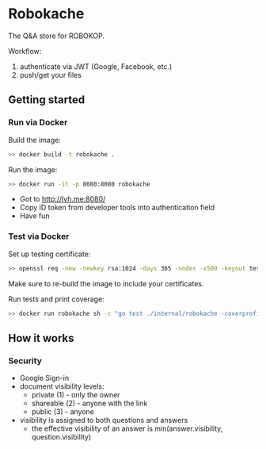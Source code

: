 # Robokache

The Q&A store for ROBOKOP.

Workflow:

1. authenticate via JWT (Google, Facebook, etc.)
2. push/get your files

## Getting started

### Run via Docker

Build the image:

```bash
>> docker build -t robokache .
```

Run the image: 

```bash
>> docker run -it -p 8080:8080 robokache
```

* Got to <http://lvh.me:8080/>
* Copy ID token from developer tools into authentication field
* Have fun

### Test via Docker

Set up testing certificate:
```bash
>> openssl req -new -newkey rsa:1024 -days 365 -nodes -x509 -keyout test/certs/test.key -out test/certs/test.cert
```

Make sure to re-build the image to include your certificates.

Run tests and print coverage:
```bash
>> docker run robokache sh -c "go test ./internal/robokache -coverprofile=cover.out; go tool cover -func=cover.out"
```

## How it works

### Security

* Google Sign-in
* document visibility levels:
  * private (1) - only the owner
  * shareable (2) - anyone with the link
  * public (3) - anyone
* visibility is assigned to both questions and answers
  * the effective visibility of an answer is min(answer.visibility, question.visibility)
